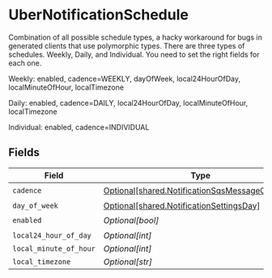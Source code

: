 # UberNotificationSchedule


Combination of all possible schedule types, a hacky workaround for bugs in generated clients that use polymorphic types.
There are three types of schedules. Weekly, Daily, and Individual. You need to set the right fields for each one.

Weekly:
    enabled, cadence=WEEKLY, dayOfWeek, local24HourOfDay, localMinuteOfHour, localTimezone
    
Daily:
    enabled, cadence=DAILY, local24HourOfDay, localMinuteOfHour, localTimezone
    
Individual:
    enabled, cadence=INDIVIDUAL



## Fields

| Field                                                                                                      | Type                                                                                                       | Required                                                                                                   | Description                                                                                                |
| ---------------------------------------------------------------------------------------------------------- | ---------------------------------------------------------------------------------------------------------- | ---------------------------------------------------------------------------------------------------------- | ---------------------------------------------------------------------------------------------------------- |
| `cadence`                                                                                                  | [Optional[shared.NotificationSqsMessageCadence]](undefined/models/shared/notificationsqsmessagecadence.md) | :heavy_check_mark:                                                                                         | N/A                                                                                                        |
| `day_of_week`                                                                                              | [Optional[shared.NotificationSettingsDay]](undefined/models/shared/notificationsettingsday.md)             | :heavy_minus_sign:                                                                                         | N/A                                                                                                        |
| `enabled`                                                                                                  | *Optional[bool]*                                                                                           | :heavy_check_mark:                                                                                         | N/A                                                                                                        |
| `local24_hour_of_day`                                                                                      | *Optional[int]*                                                                                            | :heavy_minus_sign:                                                                                         | N/A                                                                                                        |
| `local_minute_of_hour`                                                                                     | *Optional[int]*                                                                                            | :heavy_minus_sign:                                                                                         | N/A                                                                                                        |
| `local_timezone`                                                                                           | *Optional[str]*                                                                                            | :heavy_minus_sign:                                                                                         | N/A                                                                                                        |